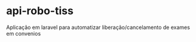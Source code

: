 # api-robo-tiss
Aplicação em laravel para automatizar liberação/cancelamento de exames em convenios
